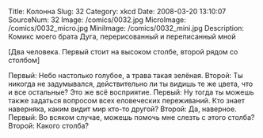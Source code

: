 Title: Колонна 
Slug: 32 
Category: xkcd 
Date: 2008-03-20 13:10:07 
SourceNum: 32 
Image: /comics/0032.jpg 
MicroImage: /comics/0032_micro.jpg 
MiniImage: /comics/0032_mini.jpg 
Description: Комикс моего брата Дуга, перерисованный и переписанный мной 

[Два человека. Первый стоит на высоком столбе, второй рядом со столбом]

Первый: Небо настолько голубое, а трава такая зелёная.
Второй: Ты никогда не задумывался, действительно ли ты видишь те же цвета, что и все остальные? Это же всё восприятие.
Первый: Ну тогда ты можешь также задаться вопросом всех еловеческих переживаний. Кто знает наверняка, каким видит мир кто-то другой?
Второй: Да, наверное.
Первый: Во всяком случае, можешь помочь мне слезть с этого столба?
Второй: Какого столба?